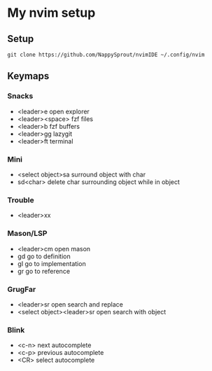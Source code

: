 # My nvim setup

## Setup
```
git clone https://github.com/NappySprout/nvimIDE ~/.config/nvim
```

## Keymaps

### Snacks
- \<leader\>e open explorer
- \<leader\>\<space\> fzf files
- \<leader\>b fzf buffers
- \<leader\>gg lazygit
- \<leader\>ft terminal

### Mini
- \<select object\>sa<char> surround object with char 
- sd\<char\> delete char surrounding object while in object

### Trouble
- \<leader\>xx 

### Mason/LSP
- \<leader\>cm open mason
- gd go to definition
- gI go to implementation 
- gr go to reference

### GrugFar
- \<leader\>sr open search and replace
- \<select object\>\<leader\>sr open search with object 

### Blink
- \<c-n\> next autocomplete
- \<c-p\> previous autocomplete
- \<CR\> select autocomplete
